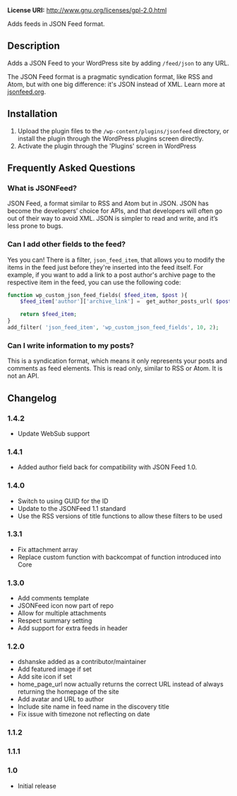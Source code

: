 **License URI:** http://www.gnu.org/licenses/gpl-2.0.html

Adds feeds in JSON Feed format.

## Description

Adds a JSON Feed to your WordPress site by adding `/feed/json` to any URL.

The JSON Feed format is a pragmatic syndication format, like RSS and Atom, but with one big difference: it's JSON instead of XML. Learn more at [jsonfeed.org](http://jsonfeed.org/).

## Installation

1. Upload the plugin files to the `/wp-content/plugins/jsonfeed` directory, or install the plugin through the WordPress plugins screen directly.
1. Activate the plugin through the 'Plugins' screen in WordPress

## Frequently Asked Questions

### What is JSONFeed?

JSON Feed, a format similar to RSS and Atom but in JSON. JSON has become the developers’ choice for APIs, and that developers will often go out of their way to avoid XML.
JSON is simpler to read and write, and it’s less prone to bugs.

### Can I add other fields to the feed?

Yes you can! There is a filter, `json_feed_item`, that allows you to modify the items in the feed just before they're inserted into the feed itself. For example, if you want to add a link to a post author's archive page to the respective item in the feed, you can use the following code:

```php
function wp_custom_json_feed_fields( $feed_item, $post ){
    $feed_item['author']['archive_link'] =  get_author_posts_url( $post->post_author );

    return $feed_item;
}
add_filter( 'json_feed_item', 'wp_custom_json_feed_fields', 10, 2);
```

### Can I write information to my posts?

This is a syndication format, which means it only represents your posts and comments as feed elements. This is read only, similar to RSS or Atom. It is not an API.

## Changelog

### 1.4.2

* Update WebSub support

### 1.4.1

* Added author field back for compatibility with JSON Feed 1.0.

### 1.4.0

* Switch to using GUID for the ID
* Update to the JSONFeed 1.1 standard
* Use the RSS versions of title functions to allow these filters to be used

### 1.3.1

* Fix attachment array
* Replace custom function with backcompat of function introduced into Core

### 1.3.0

* Add comments template
* JSONFeed icon now part of repo
* Allow for multiple attachments
* Respect summary setting
* Add support for extra feeds in header

### 1.2.0

* dshanske added as a contributor/maintainer
* Add featured image if set
* Add site icon if set
* home_page_url now actually returns the correct URL instead of always returning the homepage of the site
* Add avatar and URL to author
* Include site name in feed name in the discovery title
* Fix issue with timezone not reflecting on date

### 1.1.2



### 1.1.1



### 1.0

* Initial release

